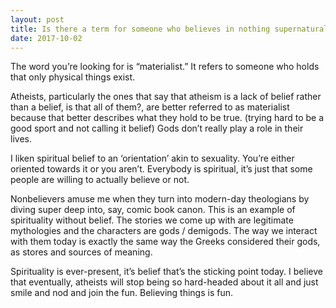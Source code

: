 ```yaml
---
layout: post
title: Is there a term for someone who believes in nothing supernatural at all, rather than just &#39;no gods&#39;? Should atheists, which are generally associated with such a view, switch to calling themselves this term?
date: 2017-10-02
---
```


<p>The word you’re looking for is “materialist.” It refers to someone who holds that only physical things exist.</p><p>Atheists, particularly the ones that say that atheism is a lack of belief rather than a belief, is that all of them?, are better referred to as materialist because that better describes what they hold to be true. (trying hard to be a good sport and not calling it belief) Gods don’t really play a role in their lives.</p><p>I liken spiritual belief to an ‘orientation’ akin to sexuality. You’re either oriented towards it or you aren’t. Everybody is spiritual, it’s just that some people are willing to actually believe or not.</p><p>Nonbelievers amuse me when they turn into modern-day theologians by diving super deep into, say, comic book canon. This is an example of spirituality without belief. The stories we come up with are legitimate mythologies and the characters are gods / demigods. The way we interact with them today is exactly the same way the Greeks considered their gods, as stores and sources of meaning.</p><p>Spirituality is ever-present, it’s belief that’s the sticking point today. I believe that eventually, atheists will stop being so hard-headed about it all and just smile and nod and join the fun. Believing things is fun.</p>
